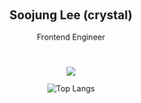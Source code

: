 <br />

<div align="center">
<h2>Soojung Lee (crystal)</h2>
<p>Frontend Engineer</p>
</div>

<br/>

<p align="center">
  <a href="https://skillicons.dev">
    <img src="https://skillicons.dev/icons?i=js,ts,react,redux,styledcomponents,php,mysql" />
  </a>
</p>


<div align="center">

![Top Langs](https://github-readme-stats.vercel.app/api/top-langs/?username=crystal1229d&layout=compact)

</div>
